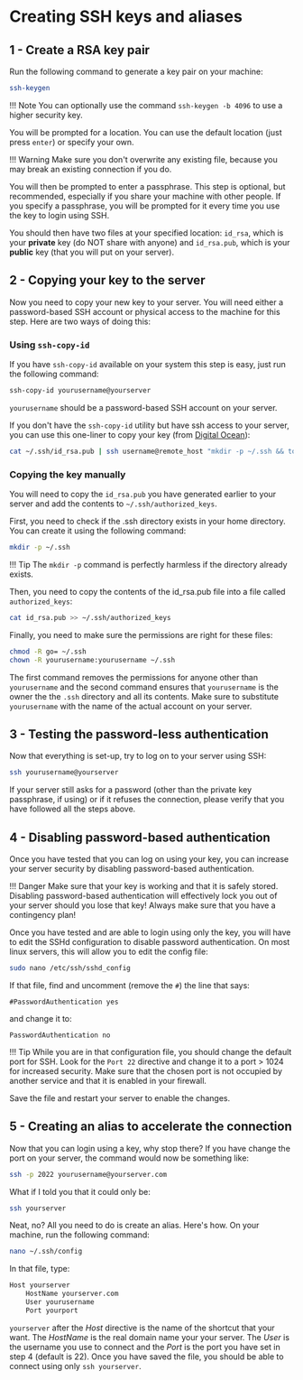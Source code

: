 # Creating SSH keys and aliases

## 1 - Create a RSA key pair

Run the following command to generate a key pair on your machine:

```bash
ssh-keygen
```

!!! Note
    You can optionally use the command `ssh-keygen -b 4096` to use a higher security key.

You will be prompted for a location. You can use the default location (just press `enter`) or specify your own.

!!! Warning
    Make sure you don't overwrite any existing file, because you may break an existing connection if you do.

You will then be prompted to enter a passphrase. This step is optional, but recommended, especially if you share your machine with other people. If you specify a passphrase, you will be prompted for it every time you use the key to login using SSH.

You should then have two files at your specified location: `id_rsa`, which is your **private** key (do NOT share with anyone) and `id_rsa.pub`, which is your **public** key (that you will put on your server).

## 2 - Copying your key to the server

Now you need to copy your new key to your server. You will need either a password-based SSH account or physical access to the machine for this step. Here are two ways of doing this:

### Using `ssh-copy-id`

If you have `ssh-copy-id` available on your system this step is easy, just run the following command:

```bash
ssh-copy-id yourusername@yourserver
```

`yourusername` should be a password-based SSH account on your server.

If you don't have the `ssh-copy-id` utility but have ssh access to your server, you can use this one-liner to copy your key (from [Digital Ocean](https://www.digitalocean.com/community/tutorials/how-to-set-up-ssh-keys-on-ubuntu-1804)): 

```bash
cat ~/.ssh/id_rsa.pub | ssh username@remote_host "mkdir -p ~/.ssh && touch ~/.ssh/authorized_keys && chmod -R go= ~/.ssh && cat >> ~/.ssh/authorized_keys"
```

### Copying the key manually

You will need to copy the `id_rsa.pub` you have generated earlier to your server and add the contents to `~/.ssh/authorized_keys`.

First, you need to check if the .ssh directory exists in your home directory. You can create it using the following command:

```bash
mkdir -p ~/.ssh
```

!!! Tip
    The `mkdir -p` command is perfectly harmless if the directory already exists.

Then, you need to copy the contents of the id_rsa.pub file into a file called `authorized_keys`:

```bash
cat id_rsa.pub >> ~/.ssh/authorized_keys
```

Finally, you need to make sure the permissions are right for these files:

```bash
chmod -R go= ~/.ssh
chown -R yourusername:yourusername ~/.ssh
```

The first command removes the permissions for anyone other than `yourusername` and the second command ensures that `yourusername` is the owner the the `.ssh` directory and all its contents. Make sure to substitute `yourusername` with the name of the actual account on your server.

## 3 - Testing the password-less authentication

Now that everything is set-up, try to log on to your server using SSH:

```bash
ssh yourusername@yourserver
```

If your server still asks for a password (other than the private key passphrase, if using) or if it refuses the connection, please verify that you have followed all the steps above.

## 4 - Disabling password-based authentication

Once you have tested that you can log on using your key, you can increase your server security by disabling password-based authentication.

!!! Danger
    Make sure that your key is working and that it is safely stored. Disabling password-based authentication will effectively lock you out of your server should you lose that key! Always make sure that you have a contingency plan!

Once you have tested and are able to login using only the key, you will have to edit the SSHd configuration to disable password authentication. On most linux servers, this will allow you to edit the config file:

```bash
sudo nano /etc/ssh/sshd_config
```

If that file, find and uncomment (remove the `#`) the line that says:

```
#PasswordAuthentication yes
```

and change it to:

```
PasswordAuthentication no
```

!!! Tip
    While you are in that configuration file, you should change the default port for SSH. Look for the `Port 22` directive and change it to a port > 1024 for increased security. Make sure that the chosen port is not occupied by another service and that it is enabled in your firewall.

Save the file and restart your server to enable the changes.

## 5 - Creating an alias to accelerate the connection

Now that you can login using a key, why stop there? If you have change the port on your server, the command would now be something like:

```bash
ssh -p 2022 yourusername@yourserver.com
```

What if I told you that it could only be:

```bash
ssh yourserver
```

Neat, no? All you need to do is create an alias. Here's how. On your machine, run the following command:

```bash
nano ~/.ssh/config
```

In that file, type:

```bash
Host yourserver
    HostName yourserver.com
    User yourusername
    Port yourport
```

`yourserver` after the *Host* directive is the name of the shortcut that your want. The *HostName* is the real domain name your your server. The *User* is the username you use to connect and the *Port* is the port you have set in step 4 (default is 22). Once you have saved the file, you should be able to connect using only `ssh yourserver`.

